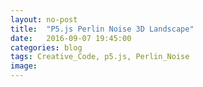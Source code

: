 ```yaml
---
layout: no-post
title:  "P5.js Perlin Noise 3D Landscape"
date:   2016-09-07 19:45:00
categories: blog
tags: Creative_Code, p5.js, Perlin_Noise
image:
---
```

<script src="/js/p5Sketches/P5perlinTerrain.js" type="text/javascript"></script>
